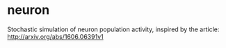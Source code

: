 # neuron
Stochastic simulation of neuron population activity, inspired by the article: http://arxiv.org/abs/1606.06391v1
